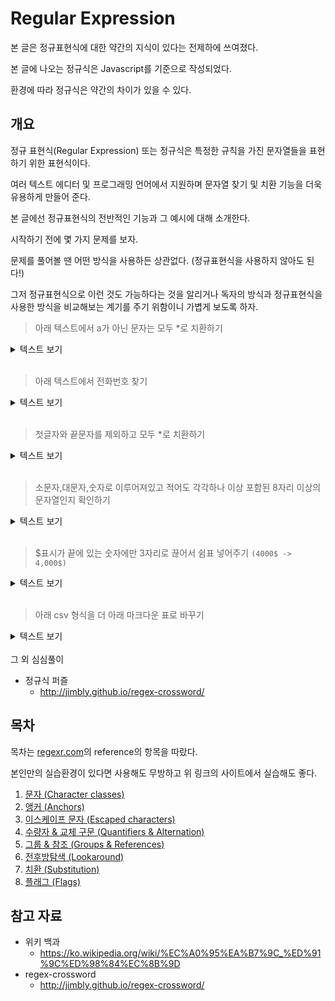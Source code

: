 # Regular Expression

본 글은 정규표현식에 대한 약간의 지식이 있다는 전제하에 쓰여졌다.

본 글에 나오는 정규식은 Javascript를 기준으로 작성되었다.

환경에 따라 정규식은 약간의 차이가 있을 수 있다.

## 개요
정규 표현식(Regular Expression) 또는 정규식은 특정한 규칙을 가진 문자열들을 표현하기 위한 표현식이다.

여러 텍스트 에디터 및 프로그래밍 언어에서 지원하며 문자열 찾기 및 치환 기능을 더욱 유용하게 만들어 준다.

본 글에선 정규표현식의 전반적인 기능과 그 예시에 대해 소개한다.

시작하기 전에 몇 가지 문제를 보자.

문제를 풀어볼 땐 어떤 방식을 사용하든 상관없다. (정규표현식을 사용하지 않아도 된다!)

그저 정규표현식으로 이런 것도 가능하다는 것을 알리거나 독자의 방식과 정규표현식을 사용한 방식을 비교해보는 계기를 주기 위함이니 가볍게 보도록 하자.

> 아래 텍스트에서 a가 아닌 문자는 모두 *로 치환하기
<details><summary>텍스트 보기</summary>

```
Lorem ipsum dolor sit amet, consectetur adipisicing elit, sed do eiusmod tempor incididunt ut labore et dolore magna aliqua. Ut enim ad minim veniam, quis nostrud exercitation ullamco laboris nisi ut aliquip ex ea commodo consequat. Duis aute irure dolor in reprehenderit in voluptate velit esse cillum dolore eu fugiat nulla pariatur. Excepteur sint occaecat cupidatat non proident, sunt in culpa qui officia deserunt mollit anim id est laborum.
```
<details><summary>해답 보기</summary>

search text : `/[^a]/gm` 또는 `/[^a ]/gm` 또는 `/[^a\W]/gm`

replace text : `*`
</details>

</details>
<br>

> 아래 텍스트에서 전화번호 찾기
<details><summary>텍스트 보기</summary>

```
000-0000-000 000-00-0000 000-00000-000 000-0000-00 00-000-000 0000-000-0000-0000 000-000-000 000-000-0000
0000-000-0000 000-0-00-0000 000--0000-0000 000-00-0000
000-000-000 000-000-0000 000-0000-0000 000-0000-0000
000-0-0000 0000-0000-0000 000-0000-00000 000-0000-0000
```
<details><summary>해답 보기</summary>

search text : `/0{3}-0{3,4}-0{4}/gm`

</details>
</details>
<br>

> 첫글자와 끝문자를 제외하고 모두 *로 치환하기
<details><summary>텍스트 보기</summary>

```
nickname
potato
jandy14
잔디깎이
```

<details><summary>해답 보기</summary>

search text
- `/\B.\B/g` (영어와 숫자만 가능)
- `(?<=[A-Za-z0-9가-힣]).(?=[A-Za-z0-9가-힣])` (한국어까지 가능)
- `(?<=\S).(?=\S)` (공백문제 제외 모두 가능)

replace text : `*`
</details>
</details>
<br>

> 소문자,대문자,숫자로 이루어져있고 적어도 각각하나 이상 포함된 8자리 이상의 문자열인지 확인하기
<details><summary>텍스트 보기</summary>

```
slkg3vq98
ejWsfo3
tutyshEBhs
EWTHAEDB43
bwel34HDFGF4
```
<details><summary>해답 보기</summary>

search text : `^(?=.*\d)(?=.*[a-z])(?=.*[A-Z])\w{8,}`
</details>
</details>
<br>

> \$표시가 끝에 있는 숫자에만 3자리로 끊어서 쉼표 넣어주기 `(4000$ -> 4,000$)`
<details><summary>텍스트 보기</summary>

```
333$
2725%
37258$
28345883
10000000000000000000000000000000000000000000000000000000000000000000000000000000000000000000000000000000000000000000000000000000000000000000000000000000000000000000000000000000000000000000000000000000000000000000000000000000000000000000000000000000000000000000000000000000000000000000000000000000000000000000000000000000000$
```

<details><summary>해답 보기</summary>

search text : `/(\d)(?=(?:\d{3})+(?!\d)\$)/g`

replace text
- `$1,`
- `$&,`

</details>
</details>
<br>

> 아래 csv 형식을 더 아래 마크다운 표로 바꾸기
<details><summary>텍스트 보기</summary>

csv
```
name,type,comment
id,int(11),primary key
value,varchar(50),
registerDate,datetime,
status,char(1),status of this item
```
마크다운 테이블
```
|name|type|comment|
|-|-|-|
|id|int(11)|primary key|
|value|varchar(50)||
|registerDate|datetime||
|status|char(1)|status of this item|
```

<details><summary>해답 보기</summary>

정규표현식으로만 풀려고 시도한 독자는 꽤 고민했을지도 모르겠다.

필자는 아래와 같은 방식으로 해결했다.

우선 텍스트를 아래처럼 수정한다.
```
name,type,comment
-,-,-
id,int(11),primary key
value,varchar(50),
registerDate,datetime,
status,char(1),status of this item
```

그 다음 아래 정규식으로 치환한다.

search text : `/(.*),(.*),(.*)/g`

replace text
- `|$1|$2|$3|`

</details>
</details>
<br>
그 외 심심풀이

- 정규식 퍼즐
    - http://jimbly.github.io/regex-crossword/

## 목차

목차는 [regexr.com](https://regexr.com)의 reference의 항목을 따랐다.

본인만의 실습환경이 있다면 사용해도 무방하고 위 링크의 사이트에서 실습해도 좋다.

1. [문자 (Character classes)](./1_문자.md)
1. [앵커 (Anchors)](./2_앵커.md)
1. [이스케이프 문자 (Escaped characters)](./3_이스케이프문자.md)
1. [수량자 & 교체 구문 (Quantifiers & Alternation)](./4_수량자와교체구문.md)
1. [그룹 & 참조 (Groups & References)](./5_그룹과참조.md)
1. [전후방탐색 (Lookaround)](./6_전후방탐색.md)
1. [치환 (Substitution)](./7_치환.md)
1. [플래그 (Flags)](./8_플래그.md)

## 참고 자료
- 위키 백과
  - https://ko.wikipedia.org/wiki/%EC%A0%95%EA%B7%9C_%ED%91%9C%ED%98%84%EC%8B%9D
- regex-crossword
  - http://jimbly.github.io/regex-crossword/